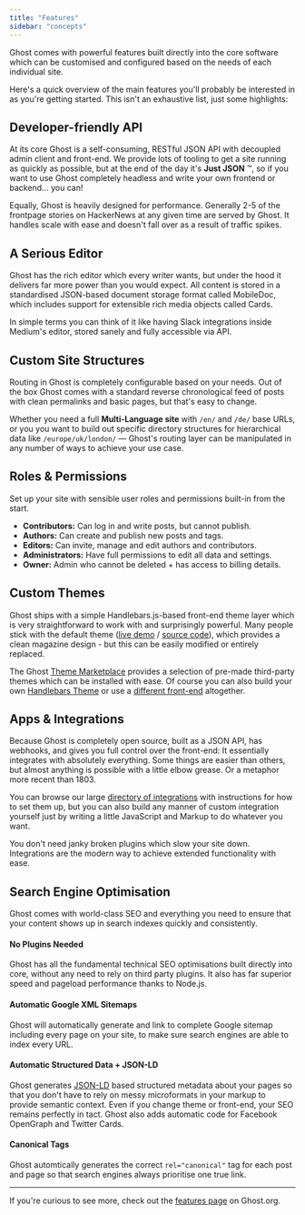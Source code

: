 ```yaml
---
title: "Features"
sidebar: "concepts"
---
```


Ghost comes with powerful features built directly into the core software which can be customised and configured based on the needs of each individual site.

Here's a quick overview of the main features you'll probably be interested in as you're getting started. This isn't an exhaustive list, just some highlights:


## Developer-friendly API

At its core Ghost is a self-consuming, RESTful JSON API with decoupled admin client and front-end. We provide lots of tooling to get a site running as quickly as possible, but at the end of the day it's **Just JSON** ™️, so if you want to use Ghost completely headless and write your own frontend or backend... you can!

Equally, Ghost is heavily designed for performance. Generally 2-5 of the frontpage stories on HackerNews at any given time are served by Ghost. It handles scale with ease and doesn't fall over as a result of traffic spikes.


## A Serious Editor

Ghost has the rich editor which every writer wants, but under the hood it delivers far more power than you would expect. All content is stored in a standardised JSON-based document storage format called MobileDoc, which includes support for extensible rich media objects called Cards.

In simple terms you can think of it like having Slack integrations inside Medium's editor, stored sanely and fully accessible via API.


## Custom Site Structures

Routing in Ghost is completely configurable based on your needs. Out of the box Ghost comes with a standard reverse chronological feed of posts with clean permalinks and basic pages, but that's easy to change.

Whether you need a full **Multi-Language site** with `/en/` and `/de/` base URLs, or you you want to build out specific directory structures for hierarchical data like `/europe/uk/london/` — Ghost's routing layer can be manipulated in any number of ways to achieve your use case.


## Roles & Permissions

Set up your site with sensible user roles and permissions built-in from the start.

- **Contributors:** Can log in and write posts, but cannot publish.
- **Authors:** Can create and publish new posts and tags.
- **Editors:** Can invite, manage and edit authors and contributors.
- **Administrators:** Have full permissions to edit all data and settings.
- **Owner:** Admin who cannot be deleted + has access to billing details.


## Custom Themes

Ghost ships with a simple Handlebars.js-based front-end theme layer which is very straightforward to work with and surprisingly powerful. Many people stick with the default theme ([live demo](https://demo.ghost.io) / [source code](https://github.com/tryghost/casper)), which provides a clean magazine design - but this can be easily modified or entirely replaced.

The Ghost [Theme Marketplace](https://marketplace.ghost.org) provides a selection of pre-made third-party themes which can be installed with ease. Of course you can also build your own [Handlebars Theme](/api/handlebars-themes/) or use a [different front-end](/api/) altogether.


## Apps & Integrations

Because Ghost is completely open source, built as a JSON API, has webhooks, and gives you full control over the front-end: It essentially integrates with absolutely everything. Some things are easier than others, but almost anything is possible with a little elbow grease. Or a metaphor more recent than 1803.

You can browse our large [directory of integrations](/integrations/) with instructions for how to set them up, but you can also build any manner of custom integration yourself just by writing a little JavaScript and Markup to do whatever you want.

You don't need janky broken plugins which slow your site down. Integrations are the modern way to achieve extended functionality with ease.


## Search Engine Optimisation

Ghost comes with world-class SEO and everything you need to ensure that your content shows up in search indexes quickly and consistently.

#### No Plugins Needed

Ghost has all the fundamental technical SEO optimisations built directly into core, without any need to rely on third party plugins. It also has far superior speed and pageload performance thanks to Node.js.

#### Automatic Google XML Sitemaps

Ghost will automatically generate and link to complete Google sitemap including every page on your site, to make sure search engines are able to index every URL.

#### Automatic Structured Data + JSON-LD

Ghost generates [JSON-LD](https://developers.google.com/search/docs/guides/intro-structured-data) based structured metadata about your pages so that you don't have to rely on messy microformats in your markup to provide semantic context. Even if you change theme or front-end, your SEO remains perfectly in tact. Ghost also adds automatic code for Facebook OpenGraph and Twitter Cards.

#### Canonical Tags

Ghost automtically generates the correct `rel="canonical"` tag for each post and page so that search engines always prioritise one true link.

---

If you're curious to see more, check out the [features page](https://ghost.org/features/) on Ghost.org.
